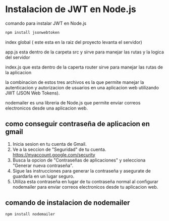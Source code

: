 Instalacion de JWT en Node.js
=============================
comando para instalar JWT en Node.js

```bash
npm install jsonwebtoken
```


index global ( este esta en la raiz del proyecto levanta el servidor)

app.js esta dentro de la carpeta src y sirve para manejar las rutas y la logica del servidor

index.js que esta dentro de la caperta router sirve para manejar las rutas de la aplicacion


la combinacion de estos tres archivos es la que permite manejar la autenticacion y autorizacion de usuarios en una aplicacion web utilizando JWT (JSON Web Tokens).

nodemailer es una libreria de Node.js que permite enviar correos electronicos desde una aplicacion web.

como conseguir contraseña de aplicacion en gmail
---------------------------------
1. Inicia sesion en tu cuenta de Gmail.
2. Ve a la seccion de "Seguridad" de tu cuenta.  https://myaccount.google.com/security
3. Busca la opcion de "Contraseñas de aplicaciones" y selecciona "Generar nueva contraseña".
4. Sigue las instrucciones para generar la contraseña y asegurate de guardarla en un lugar seguro.  
5. Utiliza esta contraseña en lugar de tu contraseña normal al configurar nodemailer para enviar correos electronicos desde tu aplicacion web.


comando de instalacion de nodemailer
---------------------------------------------
```bash 
npm install nodemailer
```